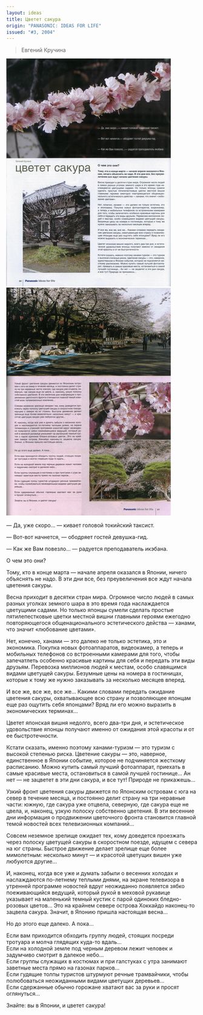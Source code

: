 ```yaml
---
layout: ideas
title: Цветет сакура
origin: "PANASONIC: IDEAS FOR LIFE"
issued: "#3, 2004"
---
```

> Евгений Кручина

![](/assets/img/papers/haiku/08.jpg)
![](/assets/img/papers/haiku/09.jpg)

— Да, уже скоро... — кивает головой токийский таксист.

— Вот-вот начнется, — ободряет гостей девушка-гид. 

— Как же Вам повезло... — радуется преподаватель икэбана. 

О чем это они? 

Тому, кто в конце марта — начале апреля оказался в Японии, ничего объяснять не надо. В эти дни все, без преувеличения все ждут начала цветения сакуры. 

Весна приходит в десятки стран мира. Огромное число людей в самых разных уголках земного шара в это время года наслаждается цветущими садами. Но только японцы сумели сделать простые пятилепестковые цветки местной вишни главными героями ежегодно повторяющегося общенационального эстетического действа — ханами, что значит «любование цветами». 

Нет, конечно, ханами — это далеко не только эстетика, это и экономика. Покупка новых фотоаппаратов, видеокамер, а теперь и мобильных телефонов со встроенными камерами для того, чтобы запечатлеть особенно красивые картины для себя и передать эти виды друзьям. Перевозка миллионов людей к местам, особо славящимся видами цветущей сакуры. Безумные цены на номера в гостиницах, которые к тому же нужно заказывать за несколько месяцев вперед. 

И все же, все же, все же... Какими словами передать ожидание цветения сакуры, охватывающее всю страну и позволяющее японцам еще раз ощутить себя японцами? Вряд ли его можно выразить в экономических терминах... 

Цветет японская вишня недолго, всего два-три дня, и эстетическое удовольствие японцы получают именно от ожидания этой красоты и от ее быстротечности. 

Кстати сказать, именно поэтому ханами-туризм — это туризм с высокой степенью риска. Цветение сакуры — это, наверное, единственное в Японии событие, которое не подчиняется жесткому расписанию. Можно купить самый лучший фотоаппарат, приехать в самые красивые места, остановиться в самой лучшей гостинице... Ан нет — не зацветет в эти дни сакура, и все тут! Природе не прикажешь... 

Узкий фронт цветения сакуры движется по Японским островам с юга на север в течение месяца, и постоянно делит страну на три неравные части: южную, где сакура уже отцвела, северную, где сакура еще не цвела, и, наконец, узкую полоску собственно цветения. В эти весенние дни информация о продвижении цветочного фронта становится главной темой новостей всех телевизионных компаний... 

Совсем неземное зрелище ожидает тех, кому доведется проезжать через полоску цветущей сакуры в скоростном поезде, идущем с севера на юг страны. Быстрое движение делает зрелище еще более мимолетным: несколько минут — и красотой цветущих вишен уже любуются другие... 

И, наконец, когда все уже и думать забыли о весенних холодах и наслаждаются по-летнему теплыми днями, на экране телевизора в утренней программе новостей вдруг неожиданно появляется зябко поеживающийся ведущий, который рукой в меховой рукавице указывает на маленький темный кустик с парой одиноких бледно-розовых цветов... Это на крайнем севере острова Хоккайдо наконец-то зацвела сакура. Значит, в Японию пришла настоящая весна... 

Но до этого еще далеко. А пока... 

Если вам приходится обходить группу людей, стоящих посреди тротуара и молча глядящих куда-то вдаль...  
Если на холодной земле под черным деревом лежит человек и задумчиво смотрит в далекое небо...  
Если группы служащих в костюмах и при галстуках с утра занимают заветные места прямо на газонах парков...  
Если гудящие толпы туристов штурмуют речные трамвайчики, чтобы полюбоваться неожиданными видами цветущих деревьев...  
Если сдержанные обычно горожане хватают вас за руки и просят оглянуться... 

Знайте: вы в Японии, и цветет сакура! 
